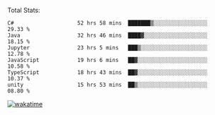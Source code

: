 Total Stats:
<!--START_SECTION:waka-->

```text
C#                    52 hrs 58 mins  ███████▒░░░░░░░░░░░░░░░░░   29.33 %
Java                  32 hrs 46 mins  ████▓░░░░░░░░░░░░░░░░░░░░   18.15 %
Jupyter               23 hrs 5 mins   ███▒░░░░░░░░░░░░░░░░░░░░░   12.78 %
JavaScript            19 hrs 6 mins   ██▓░░░░░░░░░░░░░░░░░░░░░░   10.58 %
TypeScript            18 hrs 43 mins  ██▓░░░░░░░░░░░░░░░░░░░░░░   10.37 %
unity                 15 hrs 53 mins  ██▒░░░░░░░░░░░░░░░░░░░░░░   08.80 %
```

<!--END_SECTION:waka-->

[![wakatime](https://wakatime.com/badge/user/d6a1e036-2153-43d6-9604-0dce67457b7f.svg)](https://wakatime.com/@d6a1e036-2153-43d6-9604-0dce67457b7f)
